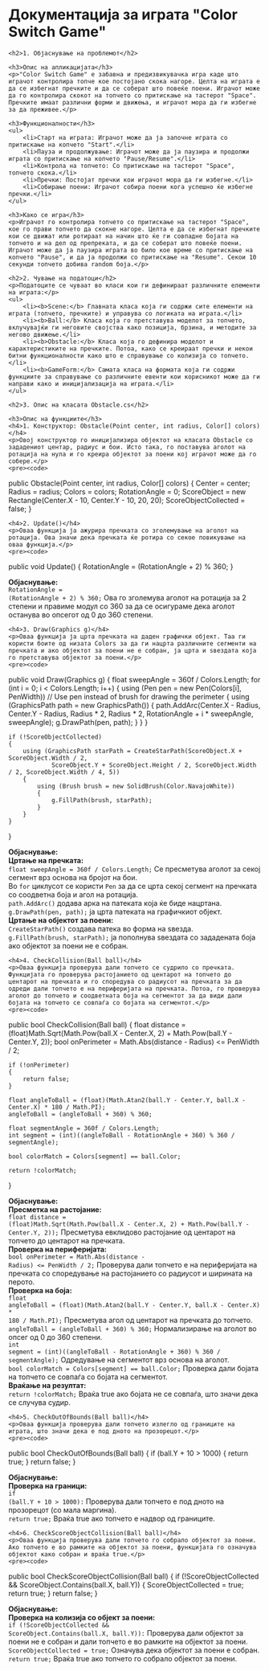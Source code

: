 <!DOCTYPE html>
<html lang="mk">
<head>
    <meta charset="UTF-8">
    <title>Документација за играта "Color Switch Game"</title>
</head>
<body>
    <h1>Документација за играта "Color Switch Game"</h1>

    <h2>1. Објаснување на проблемот</h2>

    <h3>Опис на апликацијата</h3>
    <p>"Color Switch Game" е забавна и предизвикувачка игра каде што играчот контролира топче кое постојано скока нагоре. Целта на играта е да се избегнат пречките и да се соберат што повеќе поени. Играчот може да го контролира скокот на топчето со притискање на тастерот "Space". Пречките имаат различни форми и движења, и играчот мора да ги избегне за да преживее.</p>

    <h3>Функционалности</h3>
    <ul>
        <li>Старт на играта: Играчот може да ја започне играта со притискање на копчето "Start".</li>
        <li>Пауза и продолжување: Играчот може да ја паузира и продолжи играта со притискање на копчето "Pause/Resume".</li>
        <li>Контрола на топчето: Со притискање на тастерот "Space", топчето скока.</li>
        <li>Пречки: Постојат пречки кои играчот мора да ги избегне.</li>
        <li>Собирање поени: Играчот собира поени кога успешно ќе избегне пречки.</li>
    </ul>

    <h3>Како се игра</h3>
    <p>Играчот го контролира топчето со притискање на тастерот "Space", кое го прави топчето да скокне нагоре. Целта е да се избегнат пречките кои се движат или ротираат на начин што ќе ги совпадне бојата на топчето и на дел од препреката, и да се соберат што повеќе поени. Играчот може да ја паузира играта во било кое време со притискање на копчето "Pause", и да ја продолжи со притискање на "Resume". Секои 10 секунди топчето добива random боја.</p>

    <h2>2. Чување на податоци</h2>
    <p>Податоците се чуваат во класи кои ги дефинираат различните елементи на играта:</p>
    <ul>
        <li><b>Scene:</b> Главната класа која ги содржи сите елементи на играта (топчето, пречките) и управува со логиката на играта.</li>
        <li><b>Ball:</b> Класа која го претставува моделот за топчето, вклучувајќи ги неговите својства како позиција, брзина, и методите за негово движење.</li>
        <li><b>Obstacle:</b> Класа која го дефинира моделот и карактеристиките на пречките. Потоа, како се креираат пречки и некои битни функционалности како што е справување со колизија со топчето.</li>
        <li><b>GameForm:</b> Самата класа на формата која ги содржи функциите за справување со различните евенти кои корисникот може да ги направи како и иницијализација на играта.</li>
    </ul>

    <h2>3. Опис на класата Obstacle.cs</h2>

    <h3>Опис на функциите</h3>
    <h4>1. Конструктор: Obstacle(Point center, int radius, Color[] colors)</h4>
    <p>Овој конструктор го иницијализира објектот на класата Obstacle со зададениот центар, радиус и бои. Исто така, го поставува аголот на ротација на нула и го креира објектот за поени кој играчот може да го собере.</p>
    <pre><code>
public Obstacle(Point center, int radius, Color[] colors)
{
    Center = center;
    Radius = radius;
    Colors = colors;
    RotationAngle = 0;
    ScoreObject = new Rectangle(Center.X - 10, Center.Y - 10, 20, 20);
    ScoreObjectCollected = false;
}
    </code></pre>

    <h4>2. Update()</h4>
    <p>Оваа функција ја ажурира пречката со зголемување на аголот на ротација. Ова значи дека пречката ќе ротира со секое повикување на оваа функција.</p>
    <pre><code>
public void Update()
{
    RotationAngle = (RotationAngle + 2) % 360; 
}
    </code></pre>
    <p><b>Објаснување:</b><br>
    <code>RotationAngle = (RotationAngle + 2) % 360;</code> Ова го зголемува аголот на ротација за 2 степени и правиме модул со 360 за да се осигураме дека аголот останува во опсегот од 0 до 360 степени.</p>

    <h4>3. Draw(Graphics g)</h4>
    <p>Оваа функција ја црта пречката на даден графички објект. Таа ги користи боите од низата Colors за да ги нацрта различните сегменти на пречката и ако објектот за поени не е собран, ја црта и ѕвездата која го претставува објектот за поени.</p>
    <pre><code>
public void Draw(Graphics g)
{
    float sweepAngle = 360f / Colors.Length;
    for (int i = 0; i < Colors.Length; i++)
    {
        using (Pen pen = new Pen(Colors[i], PenWidth)) // Use pen instead of brush for drawing the perimeter
        {
            using (GraphicsPath path = new GraphicsPath())
            {
                path.AddArc(Center.X - Radius, Center.Y - Radius, Radius * 2, Radius * 2, RotationAngle + i * sweepAngle, sweepAngle);
                g.DrawPath(pen, path);
            }
        }
    }

    if (!ScoreObjectCollected)
    {
        using (GraphicsPath starPath = CreateStarPath(ScoreObject.X + ScoreObject.Width / 2,   
                ScoreObject.Y + ScoreObject.Height / 2, ScoreObject.Width / 2, ScoreObject.Width / 4, 5))
        {
            using (Brush brush = new SolidBrush(Color.NavajoWhite))
            {
                g.FillPath(brush, starPath);
            }
        }
    }
}
    </code></pre>
    <p><b>Објаснување:</b><br>
    <b>Цртање на пречката:</b><br>
    <code>float sweepAngle = 360f / Colors.Length;</code> Се пресметува аголот за секој сегмент врз основа на бројот на бои.<br>
    Во <code>for</code> циклусот се користи <code>Pen</code> за да се црта секој сегмент на пречката со соодветна боја и агол на ротација.<br>
    <code>path.AddArc()</code> додава арка на патеката која ќе биде нацртана.<br>
    <code>g.DrawPath(pen, path);</code> ја црта патеката на графичкиот објект.<br>
    <b>Цртање на објектот за поени:</b><br>
    <code>CreateStarPath()</code> создава патека во форма на ѕвезда.<br>
    <code>g.FillPath(brush, starPath);</code> ја пополнува ѕвездата со зададената боја ако објектот за поени не е собран.</p>

    <h4>4. CheckCollision(Ball ball)</h4>
    <p>Оваа функција проверува дали топчето се судрило со пречката. Функцијата го проверува растојанието од центарот на топчето до центарот на пречката и го споредува со радиусот на пречката за да одреди дали топчето е на периферијата на пречката. Потоа, го проверува аголот до топчето и соодветната боја на сегментот за да види дали бојата на топчето се совпаѓа со бојата на сегментот.</p>
    <pre><code>
public bool CheckCollision(Ball ball)
{
    float distance = (float)Math.Sqrt(Math.Pow(ball.X - Center.X, 2) + Math.Pow(ball.Y - Center.Y, 2));
    bool onPerimeter = Math.Abs(distance - Radius) <= PenWidth / 2;

    if (!onPerimeter)
    {
        return false;
    }

    float angleToBall = (float)(Math.Atan2(ball.Y - Center.Y, ball.X - Center.X) * 180 / Math.PI);
    angleToBall = (angleToBall + 360) % 360;

    float segmentAngle = 360f / Colors.Length;
    int segment = (int)((angleToBall - RotationAngle + 360) % 360 / segmentAngle);

    bool colorMatch = Colors[segment] == ball.Color;

    return !colorMatch;
}
    </code></pre>
    <p><b>Објаснување:</b><br>
    <b>Пресметка на растојание:</b><br>
    <code>float distance = (float)Math.Sqrt(Math.Pow(ball.X - Center.X, 2) + Math.Pow(ball.Y - Center.Y, 2));</code> Пресметува евклидово растојание од центарот на топчето до центарот на пречката.<br>
    <b>Проверка на периферијата:</b><br>
    <code>bool onPerimeter = Math.Abs(distance - Radius) <= PenWidth / 2;</code> Проверува дали топчето е на периферијата на пречката со споредување на растојанието со радиусот и ширината на перото.<br>
    <b>Проверка на боја:</b><br>
    <code>float angleToBall = (float)(Math.Atan2(ball.Y - Center.Y, ball.X - Center.X) * 180 / Math.PI);</code> Пресметува агол од центарот на пречката до топчето.<br>
    <code>angleToBall = (angleToBall + 360) % 360;</code> Нормализирање на аголот во опсег од 0 до 360 степени.<br>
    <code>int segment = (int)((angleToBall - RotationAngle + 360) % 360 / segmentAngle);</code> Одредување на сегментот врз основа на аголот.<br>
    <code>bool colorMatch = Colors[segment] == ball.Color;</code> Проверка дали бојата на топчето се совпаѓа со бојата на сегментот.<br>
    <b>Враќање на резултат:</b><br>
    <code>return !colorMatch;</code> Враќа true ако бојата не се совпаѓа, што значи дека се случува судир.</p>

    <h4>5. CheckOutOfBounds(Ball ball)</h4>
    <p>Оваа функција проверува дали топчето излегло од границите на играта, што значи дека е под дното на прозорецот.</p>
    <pre><code>
public bool CheckOutOfBounds(Ball ball)
{
    if (ball.Y + 10 > 1000)
    {
        return true;
    }
    return false;
}
    </code></pre>
    <p><b>Објаснување:</b><br>
    <b>Проверка на граници:</b><br>
    <code>if (ball.Y + 10 > 1000):</code> Проверува дали топчето е под дното на прозорецот (со мала маргина).<br>
    <code>return true;</code> Враќа true ако топчето е надвор од границите.</p>

    <h4>6. CheckScoreObjectCollision(Ball ball)</h4>
    <p>Оваа функција проверува дали топчето го собрало објектот за поени. Ако топчето е во рамките на објектот за поени, функцијата го означува објектот како собран и враќа true.</p>
    <pre><code>
public bool CheckScoreObjectCollision(Ball ball)
{
    if (!ScoreObjectCollected && ScoreObject.Contains(ball.X, ball.Y))
    {
        ScoreObjectCollected = true;
        return true;
    }
    return false;
}
    </code></pre>
    <p><b>Објаснување:</b><br>
    <b>Проверка на колизија со објект за поени:</b><br>
    <code>if (!ScoreObjectCollected && ScoreObject.Contains(ball.X, ball.Y)):</code> Проверува дали објектот за поени не е собран и дали топчето е во рамките на објектот за поени.<br>
    <code>ScoreObjectCollected = true;</code> Означува дека објектот за поени е собран.<br>
    <code>return true;</code> Враќа true ако топчето го собрало објектот за поени.</p>

</body>
</html>
